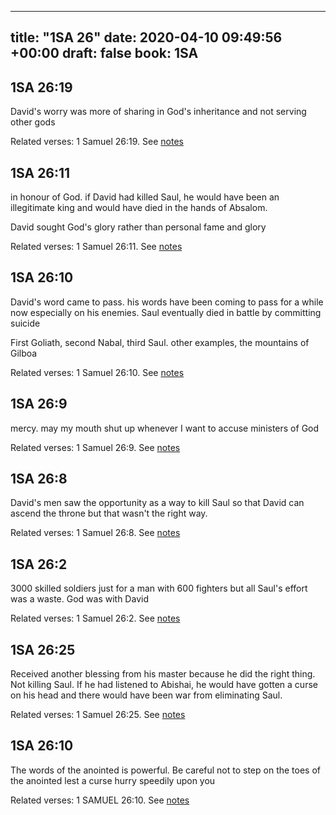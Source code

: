
---
title: "1SA 26"
date: 2020-04-10 09:49:56 +00:00
draft: false
book: 1SA
---

## 1SA 26:19

David's worry was more of sharing in God's inheritance and not serving other gods

Related verses: 1 Samuel 26:19. See [notes](https://my.bible.com/notes/3404568538630578876)


## 1SA 26:11

in honour of God. if David had killed Saul, he would have been an illegitimate king and would have died in the hands of Absalom.

David sought God's glory rather than personal fame and glory

Related verses: 1 Samuel 26:11. See [notes](https://my.bible.com/notes/3404566292740170396)


## 1SA 26:10

David's word came to pass. his words have been coming to pass for a while now especially on his enemies. Saul eventually died in battle by committing suicide

First Goliath, second Nabal, third Saul. other examples, the mountains of Gilboa

Related verses: 1 Samuel 26:10. See [notes](https://my.bible.com/notes/3404563228222284404)


## 1SA 26:9

mercy. may my mouth shut up whenever I want to accuse ministers of God

Related verses: 1 Samuel 26:9. See [notes](https://my.bible.com/notes/3404562178522210927)


## 1SA 26:8

David's men saw the opportunity as a way to kill Saul so that David can ascend the throne but that wasn't the right way.

Related verses: 1 Samuel 26:8. See [notes](https://my.bible.com/notes/3404561178423976551)


## 1SA 26:2

3000 skilled soldiers just for a man with 600 fighters but all Saul's effort was a waste. God was with David

Related verses: 1 Samuel 26:2. See [notes](https://my.bible.com/notes/3404558392139440708)


## 1SA 26:25

Received another blessing from his master because he did the right thing. Not killing Saul. If he had listened to Abishai, he would have gotten a curse on his head and there would have been war from eliminating Saul.

Related verses: 1 Samuel 26:25. See [notes](https://my.bible.com/notes/2637641352297046433)


## 1SA 26:10

The words of the anointed is powerful. Be careful not to step on the toes of the anointed lest a curse hurry speedily upon you

Related verses: 1 SAMUEL 26:10. See [notes](https://my.bible.com/notes/2637638219563000215)

